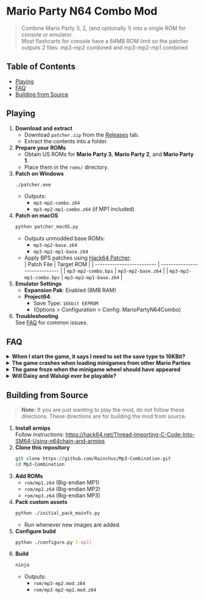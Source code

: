 # Mario Party N64 Combo Mod

> Combine Mario Party 3, 2, (and optionally 1) into a single ROM for console or emulator.<br/>
> Most flashcarts for console have a 64MB ROM limit so the patcher outputs 2 files: mp3-mp2 combined and mp3-mp2-mp1 combined

## Table of Contents

- [Playing](#playing)
- [FAQ](#faq)
- [Building from Source](#building-from-source)

## Playing

1. **Download and extract**  
   - Download `patcher.zip` from the [Releases](https://github.com/Rainchus/Mp3-Combination/releases) tab.  
   - Extract the contents into a folder.
2. **Prepare your ROMs**  
   - Obtain US ROMs for **Mario Party 3**, **Mario Party 2**, and **Mario Party 1**.  
   - Place them in the `roms/` directory.
3. **Patch on Windows**  
   ```bash
   ./patcher.exe
   ```  
   - Outputs:
     - `mp3-mp2-combo.z64`  
     - `mp3-mp2-mp1-combo.z64` (if MP1 included)
4. **Patch on macOS**  
   ```bash
   python patcher_macOS.py
   ```  
   - Outputs unmodded base ROMs:
     - `mp3-mp2-base.z64`  
     - `mp3-mp2-mp1-base.z64`
   - Apply BPS patches using [Hack64 Patcher](https://hack64.net/tools/patcher.php):  
     | Patch File                | Target ROM                    |
     | ------------------------- | ----------------------------- |
     | `mp3-mp2-combo.bps`       | `mp3-mp2-base.z64`            |
     | `mp3-mp2-mp1-combo.bps`   | `mp3-mp2-mp1-base.z64`        |
5. **Emulator Settings**  
   - **Expansion Pak**: Enabled (8MB RAM)  
   - **Project64**:  
     - Save Type: `16kbit EEPROM`  
     - (Options > Configuration > Config: MarioPartyN64Combo)
6. **Troubleshooting**  
   See [FAQ](#faq) for common issues.

## FAQ

<details>
<summary><strong>When I start the game, it says I need to set the save type to 16KBit?</strong></summary>
  
This means your emulator did not set the save type correctly.  
**Project64**:  
1. Run the game.  
2. Go to **Options > Configuration > Config: MarioPartyN64Combo**.  
3. Set **Default save type** to `16-kbit EEPROM`.  
</details>

<details>
<summary><strong>The game crashes when loading minigames from other Mario Parties</strong></summary>
  
Some emulators lack perfect N64 accuracy.  
**Project64**:  
1. Use Project64 4.0 (development build).  
2. Go to **Options > Configuration > Config: MarioPartyN64Combo > Recompiler**.  
3. Set **CPU core style** to **Interpreter**.  

If issues persist, try the [Ares Emulator](https://ares-emulator.github.io/).  
</details>

<details>
<summary><strong>The game froze when the minigame wheel should have appeared</strong></summary>
  
You may not have selected enough minigames for that category.  
- Restart the ROM.  
- Press `Z` to open **Minigame Settings**.  
- Add more minigames to the desired category.  
</details>

<details>
<summary><strong>Will Daisy and Waluigi ever be playable?</strong></summary>
  
Probably not until decompilations progress further.  
</details>

## Building from Source

> **Note:** If you are just wanting to play the mod, do not follow these directions. These directions are for building the mod from source.

1. **Install armips**  
   Follow instructions: https://hack64.net/Thread-Importing-C-Code-Into-SM64-Using-n64chain-and-armips
2. **Clone this repository**  
   ```bash
   git clone https://github.com/Rainchus/Mp3-Combination.git
   cd Mp3-Combination
   ```
3. **Add ROMs**  
   - `rom/mp1.z64` (Big-endian MP1)  
   - `rom/mp2.z64` (Big-endian MP2)  
   - `rom/mp3.z64` (Big-endian MP3)
4. **Pack custom assets**  
   ```bash
   python ./initial_pack_mainfs.py
   ```  
   - Run whenever new images are added.
5. **Configure build**  
   ```bash
   python ./configure.py [-mp1]
   ```
6. **Build**  
   ```bash
   ninja
   ```  
   - Outputs:  
     - `rom/mp3-mp2.mod.z64`  
     - `rom/mp3-mp2-mp1.mod.z64`


